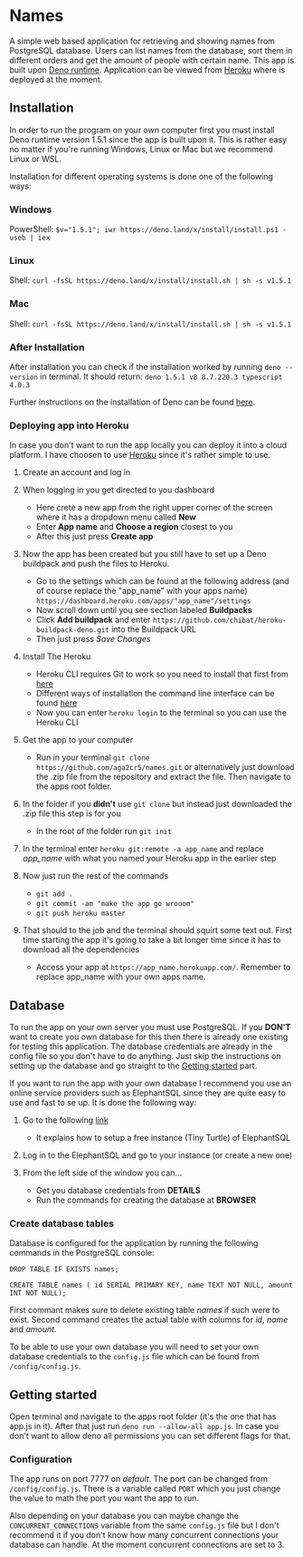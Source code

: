 # Names
A simple web based application for retrieving and showing names from PostgreSQL database. Users can list names from the database, sort them in different orders and get the amount of people with certain name. This app is built upon [Deno runtime](https://deno.land/). Application can be viewed from [Heroku](https://top20names.herokuapp.com/) where is deployed at the moment.

## Installation
In order to run the program on your own computer first you must install Deno runtime version 1.5.1 since the app is built upon it. This is rather easy no matter if you're running Windows, Linux or Mac but we recommend Linux or WSL.

Installation for different operating systems is done one of the following ways:

### Windows
PowerShell: `$v="1.5.1"; iwr https://deno.land/x/install/install.ps1 -useb | iex`

### Linux
Shell: `curl -fsSL https://deno.land/x/install/install.sh | sh -s v1.5.1`

### Mac
Shell: `curl -fsSL https://deno.land/x/install/install.sh | sh -s v1.5.1`

### After Installation
After installation you can check if the installation worked by running `deno --version` in terminal. It should return:
`deno 1.5.1 v8 8.7.220.3 typescript 4.0.3`

Further instructions on the installation of Deno can be found [here](https://github.com/denoland/deno_install).

### Deploying app into Heroku
In case you don't want to run the app locally you can deploy it into a cloud platform. I have choosen to use [Heroku](https://www.heroku.com) since it's rather simple to use.

1. Create an account and log in

2. When logging in you get directed to you dashboard
    - Here crete a new app from the right upper corner of the screen where it has a dropdown menu called __New__
    - Enter __App name__ and __Choose a region__ closest to you
    - After this just press __Create app__

3. Now the app has been created but you still have to set up a Deno buildpack and push the files to Heroku.
    - Go to the settings which can be found at the following address (and of course replace the "app_name" with your apps name) `https://dashboard.heroku.com/apps/"app_name"/settings`
    - Now scroll down until you see section labeled __Buildpacks__
    - Click __Add buildpack__ and enter `https://github.com/chibat/heroku-buildpack-deno.git` into the Buildpack URL
    - Then just press _Save Changes_

4. Install The Heroku 
    - Heroku CLI requires Git to work so you need to install that first from [here](https://git-scm.com/book/en/v2/Getting-Started-Installing-Git)
    - Different ways of installation the command line interface can be found [here](https://devcenter.heroku.com/articles/heroku-cli)
    - Now you can enter `heroku login` to the terminal so you can use the Heroku CLI

4. Get the app to your computer
    - Run in your terminal `git clone https://github.com/aga2cr5/names.git` or alternatively just download the .zip file from the repository and extract the file. Then navigate to the apps root folder.

6. In the folder if you __didn't__ use `git clone` but instead just downloaded the .zip file this step is for you
    - In the root of the folder run `git init`

7. In the terminal enter `heroku git:remote -a app_name` and replace *app_name* with what you named your Heroku app in the earlier step

8. Now just run the rest of the commands
    - `git add .`
    - `git commit -am "make the app go wrooom"`
    - `git push heroku master`

9. That should to the job and the terminal should squirt some text out. First time starting the app it's going to take a bit longer time since it has to download all the dependencies
    - Access your app at `https://app_name.herokuapp.com/`. Remember to replace app_name with your own apps name.

## Database
To run the app on your own server you must use PostgreSQL. If you __DON'T__ want to create you own database for this then there is already one existing for testing this application. The database credentials are already in the config file so you don't have to do anything. Just skip the instructions on setting up the database and go straight to the [Getting started](https://github.com/aga2cr5/names#getting-started) part.

If you want to run the app with your own database I recommend you use an online service providers such as ElephantSQL since they are quite easy to use and fast to se up. It is done the following way:

1. Go to the following [link](https://www.elephantsql.com/docs/index.html)
    - It explains how to setup a free instance (Tiny Turtle) of ElephantSQL

2. Log in to the ElephantSQL and go to your instance (or create a new one)

3. From the left side of the window you can...
    - Get you database credentials from __DETAILS__
    - Run the commands for creating the database at __BROWSER__

### Create database tables 
Database is configured for the application by running the following commands in the PostgreSQL console:

`DROP TABLE IF EXISTS names;`

`CREATE TABLE names ( id SERIAL PRIMARY KEY, name TEXT NOT NULL, amount INT NOT NULL);`

First commant makes sure to delete existing table _names_ if such were to exist. Second command creates the actual table with columns for _id_, _name_ and _amount_.

To be able to use your own database you will need to set your own database credentials to the `config.js` file which can be found from `/config/config.js`.

## Getting started
Open terminal and navigate to the apps root folder (it's the one that has app.js in it). After that just run `deno run --allow-all app.js`. In case you don't want to allow deno all permissions you can set different flags for that.

### Configuration
The app runs on port 7777 on _default_. The port can be changed from `/config/config.js`. There is a variable called `PORT` which you just change the value to math the port you want the app to run.

Also depending on your database you can maybe change the `CONCURRENT_CONNECTIONS` variable from the same `config.js` file but I don't recommend it if you don't know how many concurrent connections your database can handle. At the moment concurrent connections are set to 3.
